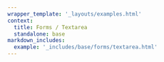 ```yaml
---
wrapper_template: '_layouts/examples.html'
context:
  title: Forms / Textarea
  standalone: base
markdown_includes:
  example: '_includes/base/forms/textarea.html'
---
```

